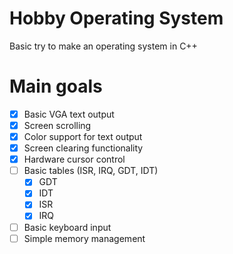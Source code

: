 # Hobby Operating System
Basic try to make an operating system in C++

# Main goals
- [X] Basic VGA text output
- [X] Screen scrolling
- [X] Color support for text output
- [X] Screen clearing functionality
- [X] Hardware cursor control
- [ ] Basic tables (ISR, IRQ, GDT, IDT)
	- [X] GDT
	- [X] IDT
	- [X] ISR
	- [X] IRQ
- [ ] Basic keyboard input
- [ ] Simple memory management
